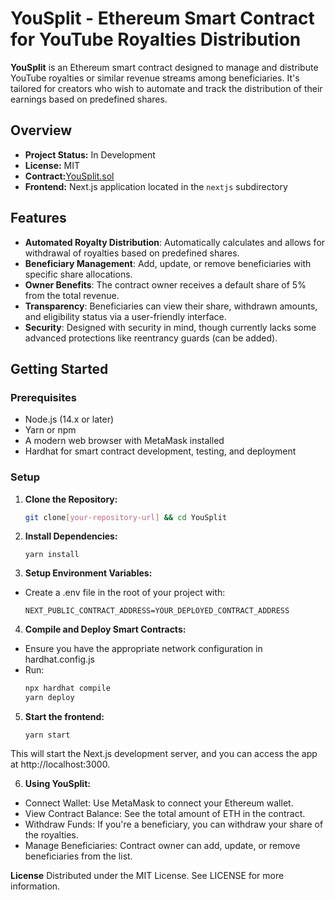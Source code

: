# YouSplit - Ethereum Smart Contract for YouTube Royalties Distribution

**YouSplit** is an Ethereum smart contract designed to manage and distribute YouTube royalties or similar revenue streams among beneficiaries. It's tailored for creators who wish to automate and track the distribution of their earnings based on predefined shares.

## Overview

- **Project Status:** In Development
- **License:** MIT
- **Contract:**[YouSplit.sol](path/to/contract/YouSplit.sol)
- **Frontend:** Next.js application located in the `nextjs` subdirectory

## Features

- **Automated Royalty Distribution**: Automatically calculates and allows for withdrawal of royalties based on predefined shares.
- **Beneficiary Management**: Add, update, or remove beneficiaries with specific share allocations. 
- **Owner Benefits**: The contract owner receives a default share of 5% from the total revenue.
- **Transparency**: Beneficiaries can view their share, withdrawn amounts, and eligibility status via a user-friendly interface.
- **Security**: Designed with security in mind, though currently lacks some advanced protections like reentrancy guards (can be added).

## Getting Started

### Prerequisites

- Node.js (14.x or later)
- Yarn or npm
- A modern web browser with MetaMask installed
- Hardhat for smart contract development, testing, and deployment

### Setup

1. **Clone the Repository:**
   ```bash
   git clone[your-repository-url] && cd YouSplit
   ```

2. **Install Dependencies:**
    ```
    yarn install
    ```

3. **Setup Environment Variables:**
  - Create a .env file in the root of your project with:
    ```
    NEXT_PUBLIC_CONTRACT_ADDRESS=YOUR_DEPLOYED_CONTRACT_ADDRESS
    ```

4. **Compile and Deploy Smart Contracts:**
- Ensure you have the appropriate network configuration in hardhat.config.js
- Run:
    ```bash
    npx hardhat compile
    yarn deploy
    ```

5. **Start the frontend:**
    ```
    yarn start
    ```
  This will start the Next.js development server, and you can access the app at http://localhost:3000.

6. **Using YouSplit:**
- Connect Wallet: Use MetaMask to connect your Ethereum wallet.
- View Contract Balance: See the total amount of ETH in the contract.
- Withdraw Funds: If you're a beneficiary, you can withdraw your share of the royalties.
- Manage Beneficiaries: Contract owner can add, update, or remove beneficiaries from the list.

**License**
Distributed under the MIT License. See LICENSE for more information.
   